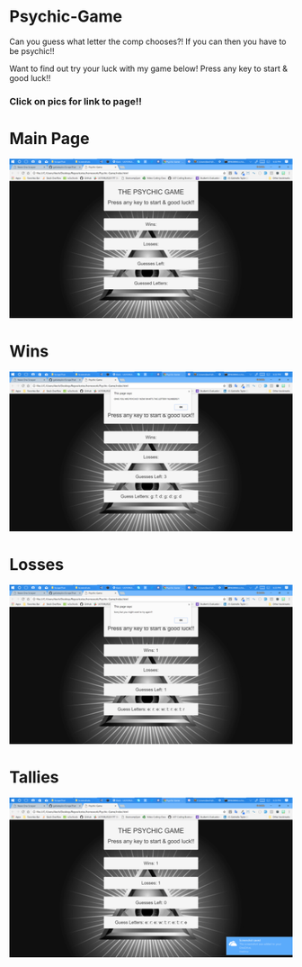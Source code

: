 # Psychic-Game

Can you guess what letter the comp chooses?! 
If you can then you have to be psychic!!

Want to find out try your luck with my game below!
Press any key to start & good luck!!

### Click on pics for link to page!!
# Main Page
[![Alt text](assets/images/psychic.png)](https://gabietaylor.github.io/Psychic-Game/)
# Wins
[![Alt text](assets/images/psychic2.png)](https://gabietaylor.github.io/Psychic-Game/)
# Losses
[![Alt text](assets/images/psychic3.png)](https://gabietaylor.github.io/Psychic-Game/)
# Tallies
[![Alt text](assets/images/psychic4.png)](https://gabietaylor.github.io/Psychic-Game/)